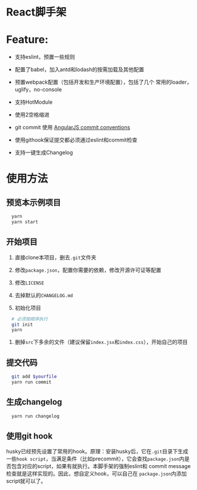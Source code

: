 React脚手架
========

# Feature:

* 支持eslint，预置一些规则

* 配置了babel，加入antd和lodash的按需加载及其他配置

* 预置webpack配置（包括开发和生产环境配置），包括了几个
常用的loader，uglify，no-console

* 支持HotModule

* 使用2空格缩进

* git commit 使用 [AngularJS commit conventions](https://github.com/angular/angular.js/blob/master/DEVELOPERS.md#commits)

* 使用githook保证提交都必须通过eslint和commit检查

* 支持一键生成Changelog

# 使用方法

## 预览本示例项目

```bash
  yarn
  yarn start
```

## 开始项目

1. 直接clone本项目，删去`.git`文件夹

1. 修改`package.json`，配置你需要的依赖，修改开源许可证等配置

1. 修改`LICENSE`

1. 去掉默认的`CHANGELOG.md`

1. 初始化项目

  ```bash
    # 必须按顺序执行
    git init
    yarn
  ```

1. 删掉`src`下多余的文件（建议保留`index.jsx`和`index.css`），开始自己的项目

## 提交代码

```bash
  git add $yourfile
  yarn run commit
```

## 生成changelog

```bash
  yarn run changelog
```

## 使用git hook

husky已经预先设置了常用的hook。原理：安装husky后，它在`.git`目录下生成一些`hook script`，当满足条件（比如precommit），它会查找`package.json`内是否包含对应的script，如果有就执行。本脚手架的强制eslint和
commit message检查就是这样实现的。因此，想自定义hook，可以自己在
`package.json`内添加script就可以了。
